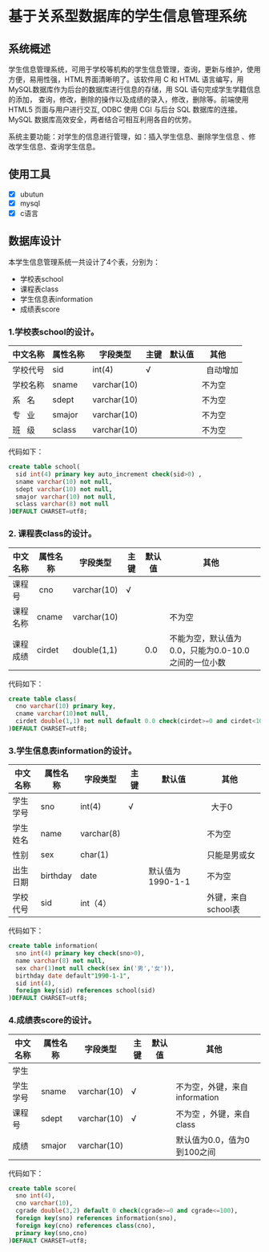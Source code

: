 # 基于关系型数据库的学生信息管理系统

## 系统概述
  学生信息管理系统，可用于学校等机构的学生信息管理，查询，更新与维护，使用方便，易用性强，HTML界面清晰明了。该软件用 C 和 HTML 语言编写，用MySQL数据库作为后台的数据库进行信息的存储，用 SQL 语句完成学生学籍信息的添加， 查询，修改，删除的操作以及成绩的录入，修改，删除等。前端使用 HTML5 页面与用户进行交互, ODBC 使用 CGI 与后台 SQL 数据库的连接。MySQL 数据库高效安全，两者结合可相互利用各自的优势。  
  
  系统主要功能：对学生的信息进行管理，如：插入学生信息、删除学生信息 、修改学生信息、查询学生信息。
## 使用工具
 - [x] ubutun   
 - [x] mysql  
 - [x] c语言  
## 数据库设计  
本学生信息管理系统一共设计了4个表，分别为： 
* 学校表school  
* 课程表class 
* 学生信息表information  
* 成绩表score  

### 1.学校表school的设计。 

中文名称 | 属性名称 | 字段类型 | 主键 | 默认值 | 其他   
--------|--------|--------|--------|--------|--------|
学校代号 |  sid | int(4) | √ |   |   自动增加|
学校名称 | sname | varchar(10) | |  |不为空 |
系   名 | sdept | varchar(10) |  |  |不为空 |
专   业 | smajor |varchar(10) |  |  |  不为空|
班   级 |sclass | varchar(10) |  |  | 不为空| 

代码如下：
```sql
create table school(
  sid int(4) primary key auto_increment check(sid>0) ,
  sname varchar(10) not null,
  sdept varchar(10) not null,
  smajor varchar(10) not null,
  sclass varchar(8) not null
)DEFAULT CHARSET=utf8;
```
 
### 2. 课程表class的设计。  

中文名称 | 属性名称 | 字段类型 | 主键 | 默认值 | 其他   
--------|--------|--------|--------|--------|--------|
课程号 |  cno | varchar(10) | √ |  ||
课程名称 | cname | varchar(10) | |  |不为空 |
课程成绩 | cirdet | double(1,1) |  | 0.0 | 不能为空，默认值为0.0，只能为0.0-10.0之间的一位小数|

代码如下：
```sql
create table class(
  cno varchar(10) primary key,
  cname varchar(10)not null,
  cirdet double(1,1) not null default 0.0 check(cirdet>=0 and cirdet<10) 
)DEFAULT CHARSET=utf8;
```


### 3.学生信息表information的设计。 

中文名称 | 属性名称 | 字段类型 | 主键 | 默认值 | 其他   
--------|--------|--------|--------|--------|--------|
学生学号 |  sno | int(4) | √ |   |   大于0|
学生姓名 | name | varchar(8) | |  |不为空 |
性别 | sex | char(1) |  |  |只能是男或女|
出生日期 | birthday |date |  | 默认值为1990-1-1 |  不为空|
学校代号 |sid | int（4） |  |  | 外键，来自school表| 

代码如下：
```sql
create table information(
  sno int(4) primary key check(sno>0),
  name varchar(8) not null,
  sex char(1)not null check(sex in('男','女')),
  birthday date default"1990-1-1",
  sid int(4),
  foreign key(sid) references school(sid)
)DEFAULT CHARSET=utf8;
```

### 4.成绩表score的设计。 

中文名称 | 属性名称 | 字段类型 | 主键 | 默认值 | 其他   
--------|--------|--------|--------|--------|--------|
学生 |
学生学号 | sname | varchar(10) | √|  |不为空，外键，来自information|
课程号 | sdept | varchar(10) | √ |  |不为空 ，外键，来自class|
成绩 | smajor |varchar(10) |  |  |  默认值为0.0，值为0到100之间|

代码如下：
```sql
create table score(
  sno int(4),
  cno varchar(10),
  cgrade double(3,2) default 0 check(cgrade>=0 and cgrade<=100),
  foreign key(sno) references information(sno),
  foreign key(cno) references class(cno),
  primary key(sno,cno)
)DEFAULT CHARSET=utf8;
```
